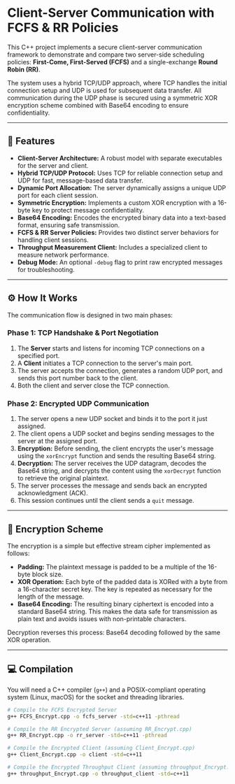 # Client-Server Communication with FCFS & RR Policies

This C++ project implements a secure client-server communication framework to demonstrate and compare two server-side scheduling policies: **First-Come, First-Served (FCFS)** and a single-exchange **Round Robin (RR)**.

The system uses a hybrid TCP/UDP approach, where TCP handles the initial connection setup and UDP is used for subsequent data transfer. All communication during the UDP phase is secured using a symmetric XOR encryption scheme combined with Base64 encoding to ensure confidentiality.

---

## 📜 Features

* **Client-Server Architecture:** A robust model with separate executables for the server and client.
* **Hybrid TCP/UDP Protocol:** Uses TCP for reliable connection setup and UDP for fast, message-based data transfer.
* **Dynamic Port Allocation:** The server dynamically assigns a unique UDP port for each client session.
* **Symmetric Encryption:** Implements a custom XOR encryption with a 16-byte key to protect message confidentiality.
* **Base64 Encoding:** Encodes the encrypted binary data into a text-based format, ensuring safe transmission.
* **FCFS & RR Server Policies:** Provides two distinct server behaviors for handling client sessions.
* **Throughput Measurement Client:** Includes a specialized client to measure network performance.
* **Debug Mode:** An optional `-debug` flag to print raw encrypted messages for troubleshooting.

---

## ⚙️ How It Works

The communication flow is designed in two main phases:

### Phase 1: TCP Handshake & Port Negotiation
1.  The **Server** starts and listens for incoming TCP connections on a specified port.
2.  A **Client** initiates a TCP connection to the server's main port.
3.  The server accepts the connection, generates a random UDP port, and sends this port number back to the client.
4.  Both the client and server close the TCP connection.

### Phase 2: Encrypted UDP Communication
1.  The server opens a new UDP socket and binds it to the port it just assigned.
2.  The client opens a UDP socket and begins sending messages to the server at the assigned port.
3.  **Encryption:** Before sending, the client encrypts the user's message using the `xorEncrypt` function and sends the resulting Base64 string.
4.  **Decryption:** The server receives the UDP datagram, decodes the Base64 string, and decrypts the content using the `xorDecrypt` function to retrieve the original plaintext.
5.  The server processes the message and sends back an encrypted acknowledgment (ACK).
6.  This session continues until the client sends a `quit` message.

---

## 🔐 Encryption Scheme

The encryption is a simple but effective stream cipher implemented as follows:

* **Padding:** The plaintext message is padded to be a multiple of the 16-byte block size.
* **XOR Operation:** Each byte of the padded data is XORed with a byte from a 16-character secret key. The key is repeated as necessary for the length of the message.
* **Base64 Encoding:** The resulting binary ciphertext is encoded into a standard Base64 string. This makes the data safe for transmission as plain text and avoids issues with non-printable characters.

Decryption reverses this process: Base64 decoding followed by the same XOR operation.

---

## 💻 Compilation

You will need a C++ compiler (`g++`) and a POSIX-compliant operating system (Linux, macOS) for the socket and threading libraries.

```bash
# Compile the FCFS Encrypted Server
g++ FCFS_Encrypt.cpp -o fcfs_server -std=c++11 -pthread

# Compile the RR Encrypted Server (assuming RR_Encrypt.cpp)
g++ RR_Encrypt.cpp -o rr_server -std=c++11 -pthread

# Compile the Encrypted Client (assuming Client_Encrypt.cpp)
g++ Client_Encrypt.cpp -o client -std=c++11

# Compile the Encrypted Throughput Client (assuming throughput_Encrypt.cpp)
g++ throughput_Encrypt.cpp -o throughput_client -std=c++11
